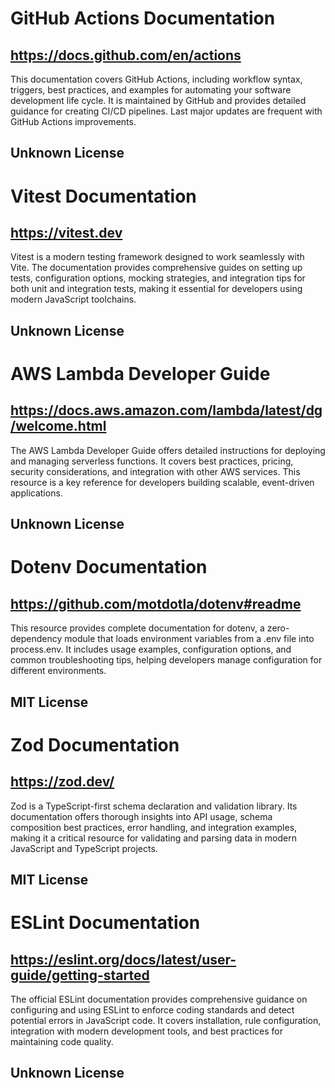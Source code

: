 # GitHub Actions Documentation
## https://docs.github.com/en/actions
This documentation covers GitHub Actions, including workflow syntax, triggers, best practices, and examples for automating your software development life cycle. It is maintained by GitHub and provides detailed guidance for creating CI/CD pipelines. Last major updates are frequent with GitHub Actions improvements.
## Unknown License

# Vitest Documentation
## https://vitest.dev
Vitest is a modern testing framework designed to work seamlessly with Vite. The documentation provides comprehensive guides on setting up tests, configuration options, mocking strategies, and integration tips for both unit and integration tests, making it essential for developers using modern JavaScript toolchains.
## Unknown License

# AWS Lambda Developer Guide
## https://docs.aws.amazon.com/lambda/latest/dg/welcome.html
The AWS Lambda Developer Guide offers detailed instructions for deploying and managing serverless functions. It covers best practices, pricing, security considerations, and integration with other AWS services. This resource is a key reference for developers building scalable, event-driven applications.
## Unknown License

# Dotenv Documentation
## https://github.com/motdotla/dotenv#readme
This resource provides complete documentation for dotenv, a zero-dependency module that loads environment variables from a .env file into process.env. It includes usage examples, configuration options, and common troubleshooting tips, helping developers manage configuration for different environments.
## MIT License

# Zod Documentation
## https://zod.dev/
Zod is a TypeScript-first schema declaration and validation library. Its documentation offers thorough insights into API usage, schema composition best practices, error handling, and integration examples, making it a critical resource for validating and parsing data in modern JavaScript and TypeScript projects.
## MIT License

# ESLint Documentation
## https://eslint.org/docs/latest/user-guide/getting-started
The official ESLint documentation provides comprehensive guidance on configuring and using ESLint to enforce coding standards and detect potential errors in JavaScript code. It covers installation, rule configuration, integration with modern development tools, and best practices for maintaining code quality.
## Unknown License